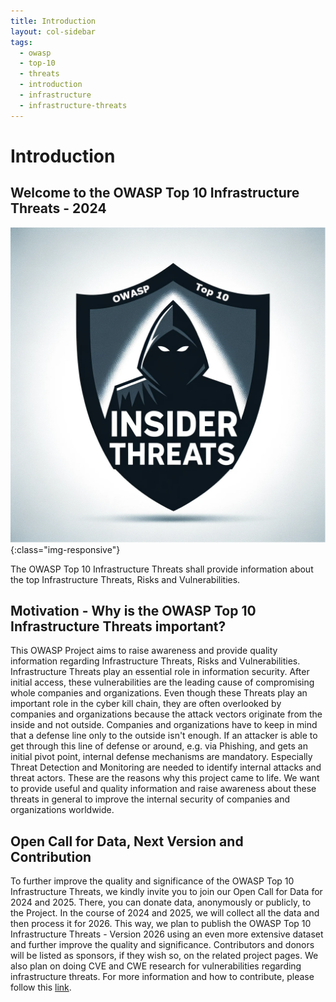 ```yaml
---
title: Introduction
layout: col-sidebar
tags:
  - owasp
  - top-10
  - threats
  - introduction
  - infrastructure
  - infrastructure-threats
---
```


# Introduction

## Welcome to the OWASP Top 10 Infrastructure Threats - 2024

![OWASP Top 10 Infrastructure Threats Logo](./../../assets/images/logo.png){:class="img-responsive"}

The OWASP Top 10 Infrastructure Threats shall provide information about the top Infrastructure Threats, Risks and Vulnerabilities. 

## Motivation - Why is the OWASP Top 10 Infrastructure Threats important?
This OWASP Project aims to raise awareness and provide quality information regarding Infrastructure Threats, Risks and Vulnerabilities.
Infrastructure Threats play an essential role in information security.
After initial access, these vulnerabilities are the leading cause of compromising whole companies and organizations. Even though these Threats play an important role in the cyber kill chain, they are often overlooked by companies and organizations because the attack vectors originate from the inside and not outside.
Companies and organizations have to keep in mind that a defense line only to the outside isn't enough. If an attacker is able to get through this line of defense or around, e.g. via Phishing, and gets an initial pivot point, internal defense mechanisms are mandatory. Especially Threat Detection and Monitoring are needed to identify internal attacks and threat actors.
These are the reasons why this project came to life. We want to provide useful and quality information and raise awareness about these threats in general to improve the internal security of companies and organizations worldwide.

## Open Call for Data, Next Version and Contribution
To further improve the quality and significance of the OWASP Top 10 Infrastructure Threats, we kindly invite you to join our Open Call for Data for 2024 and 2025.
There, you can donate data, anonymously or publicly, to the Project. In the course of 2024 and 2025, we will collect all the data and then process it for 2026.
This way, we plan to publish the OWASP Top 10 Infrastructure Threats - Version 2026 using an even more extensive dataset and further improve the quality and significance.
Contributors and donors will be listed as sponsors, if they wish so, on the related project pages.
We also plan on doing CVE and CWE research for vulnerabilities regarding infrastructure threats.
For more information and how to contribute, please follow this [link](./INT_2024-Open_Call_for_Data.md).